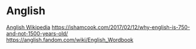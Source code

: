 # Anglish

[Anglish Wikipedia](https://anglish.miraheze.org/wiki/Main_leaf)
https://ishamcook.com/2017/02/12/why-english-is-750-and-not-1500-years-old/
https://anglish.fandom.com/wiki/English_Wordbook
